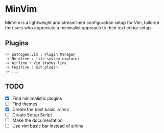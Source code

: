 # MinVim

MinVim is a lightweight and streamlined configuration setup for Vim, tailored for users who appreciate a minimalist approach to their text editor setup.

## Plugins
```
-> pathogen.vim : Plugin Manager
-> Nerdtree : file system explorer
-> Airline : Vim status line
-> Fugitive : Git plugin
-> ...
```

## TODO

- [x] Find minimalistic plugins 
- [ ] Find themes
- [x] Create the best basic .vimrc
- [ ] Create Setup Script
- [ ] Make the documentation
- [ ] Use vim basic bar instead of airline
